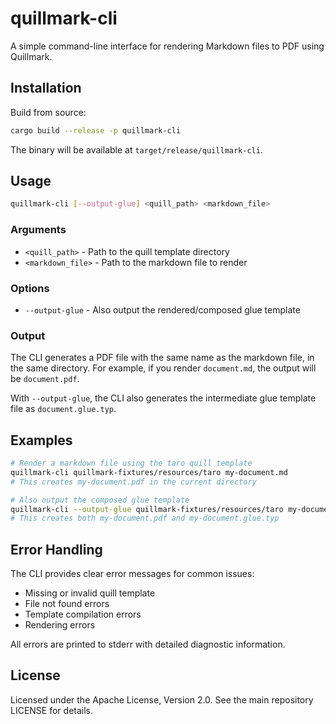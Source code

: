 # quillmark-cli

A simple command-line interface for rendering Markdown files to PDF using Quillmark.

## Installation

Build from source:

```bash
cargo build --release -p quillmark-cli
```

The binary will be available at `target/release/quillmark-cli`.

## Usage

```bash
quillmark-cli [--output-glue] <quill_path> <markdown_file>
```

### Arguments

- `<quill_path>` - Path to the quill template directory
- `<markdown_file>` - Path to the markdown file to render

### Options

- `--output-glue` - Also output the rendered/composed glue template

### Output

The CLI generates a PDF file with the same name as the markdown file, in the same directory.
For example, if you render `document.md`, the output will be `document.pdf`.

With `--output-glue`, the CLI also generates the intermediate glue template file as `document.glue.typ`.

## Examples

```bash
# Render a markdown file using the taro quill template
quillmark-cli quillmark-fixtures/resources/taro my-document.md
# This creates my-document.pdf in the current directory

# Also output the composed glue template
quillmark-cli --output-glue quillmark-fixtures/resources/taro my-document.md
# This creates both my-document.pdf and my-document.glue.typ
```

## Error Handling

The CLI provides clear error messages for common issues:

- Missing or invalid quill template
- File not found errors
- Template compilation errors
- Rendering errors

All errors are printed to stderr with detailed diagnostic information.

## License

Licensed under the Apache License, Version 2.0. See the main repository LICENSE for details.
